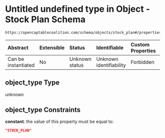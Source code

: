 # Untitled undefined type in Object - Stock Plan Schema

```txt
https://opencaptablecoalition.com/schema/objects/stock_plan#/properties/object_type
```



| Abstract            | Extensible | Status         | Identifiable            | Custom Properties | Additional Properties | Access Restrictions | Defined In                                                                                  |
| :------------------ | :--------- | :------------- | :---------------------- | :---------------- | :-------------------- | :------------------ | :------------------------------------------------------------------------------------------ |
| Can be instantiated | No         | Unknown status | Unknown identifiability | Forbidden         | Allowed               | none                | [StockPlan.schema.json*](../../schema/objects/StockPlan.schema.json "open original schema") |

## object_type Type

unknown

## object_type Constraints

**constant**: the value of this property must be equal to:

```json
"STOCK_PLAN"
```
